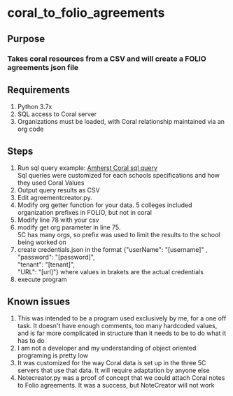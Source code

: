 # coral_to_folio_agreements
## Purpose
### Takes coral resources from a CSV and will create a FOLIO agreements json file
## Requirements
1. Python 3.7x
2. SQL access to Coral server
3. Organizations must be loaded, with Coral relationship maintained via an org code

## Steps
1) Run sql query example: [Amherst Coral sql query](https://github.com/5-C-Folio/Coral-Queries/blob/master/amherst_resource.sql)  
Sql queries were customized for each schools specifications and how they used Coral Values
2) Output query results as CSV
3)  Edit agreementcreator.py. 
4) Modify org getter function for your data.  5 colleges included organization prefixes in FOLIO, but not in coral
5) Modify line 78 with your csv
6) modify get org parameter in line 75.  
5C has many orgs, so prefix was used to limit the results to the school being worked on
7) create credentials.json in the format 
{"userName": "[username]" ,  
"password": "[password]",  
"tenant": "[tenant]",  
  "URL": "[url]"} where values in brakets are the actual credentials
8) execute program

## Known issues
1)  This was intended to be a program used exclusively by me, for a one off task.  It doesn't have enough comments, too many hardcoded values,  
and is far more complicated in structure than it needs to be to do what it has to do
3)  I am not a developer and my understanding of object oriented programing is pretty low
4)  It was customized for the way Coral data is set up in the three 5C servers that use that data.  It will require adaptation by anyone else
5) Notecreator.py was a proof of concept that we could attach Coral notes to Folio agreements.  It was a success, but NoteCreator will not work
